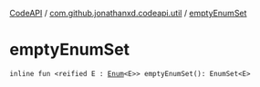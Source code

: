 [CodeAPI](../index.md) / [com.github.jonathanxd.codeapi.util](index.md) / [emptyEnumSet](.)

# emptyEnumSet

`inline fun <reified E : `[`Enum`](https://kotlinlang.org/api/latest/jvm/stdlib/kotlin/-enum/index.html)`<E>> emptyEnumSet(): EnumSet<E>`
